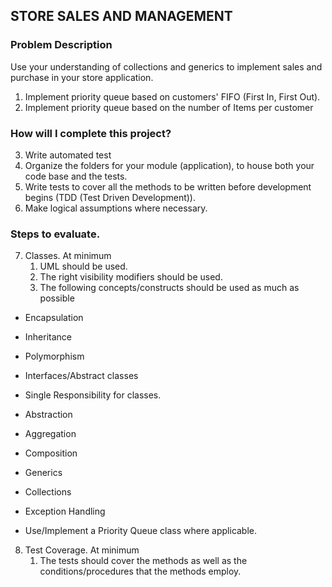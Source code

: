##                  STORE SALES AND MANAGEMENT
### Problem Description
Use your understanding of collections and generics to implement sales and purchase in your store application.
1. Implement priority queue based on customers' FIFO (First In, First Out).
2. Implement priority queue based on the number of Items per customer


### How will I complete this project?
3. Write automated test
4. Organize the folders for your module (application), to house both your code base and the tests.
5. Write tests to cover all the methods to be written before development begins (TDD (Test Driven Development)).
6. Make logical assumptions where necessary.



### Steps to evaluate.
7. Classes. At minimum
    1. UML should be used. 
    2. The right visibility modifiers should be used. 
    3. The following concepts/constructs should be used as much as possible
* Encapsulation 
* Inheritance 
* Polymorphism 
* Interfaces/Abstract classes 
* Single Responsibility for classes. 
* Abstraction 
* Aggregation 
* Composition 
* Generics 
* Collections 
* Exception Handling

* Use/Implement a Priority Queue class where applicable.


8. Test Coverage. At minimum 
    1. The tests should cover the methods as well as the conditions/procedures that the methods employ.
